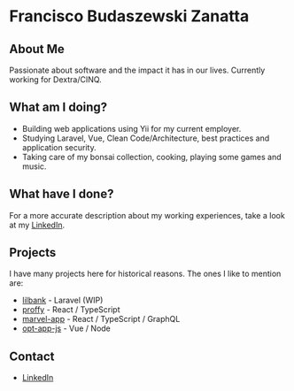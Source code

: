 # Francisco Budaszewski Zanatta

## About Me
Passionate about software and the impact it has in our lives. Currently working for Dextra/CINQ.

## What am I doing?
* Building web applications using Yii for my current employer.
* Studying Laravel, Vue, Clean Code/Architecture, best practices and application security.
* Taking care of my bonsai collection, cooking, playing some games and music.

## What have I done?
For a more accurate description about my working experiences, take a look at my [LinkedIn](https://www.linkedin.com/in/francisco-budaszewski-zanatta-48ba92123/).

## Projects
I have many projects here for historical reasons. The ones I like to mention are:
* [lilbank](https://github.com/xikaos/lilbank) - Laravel (WIP) 
* [proffy](https://github.com/xikaos/proffy) - React / TypeScript
* [marvel-app](https://github.com/apollographql/apollo/pull/963) - React / TypeScript / GraphQL
* [opt-app-js](https://github.com/xikaos/otp-app-js) - Vue / Node


## Contact
* [LinkedIn](https://www.linkedin.com/in/francisco-budaszewski-zanatta-48ba92123/)
